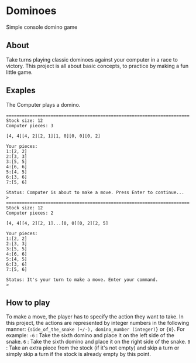 # Dominoes
Simple console domino game
## About
Take turns playing classic dominoes against your computer in a race to victory.
This project is all about basic concepts, to practice by making a fun little game.
## Exaples
The Computer plays a domino.
```
======================================================================
Stock size: 12
Computer pieces: 3

[4, 4][4, 2][2, 1][1, 0][0, 0][0, 2]

Your pieces:
1:[2, 2]
2:[3, 3]
3:[5, 5]
4:[6, 6]
5:[4, 5]
6:[3, 6]
7:[5, 6]

Status: Computer is about to make a move. Press Enter to continue...
>
======================================================================
Stock size: 12
Computer pieces: 2

[4, 4][4, 2][2, 1]...[0, 0][0, 2][2, 5]

Your pieces:
1:[2, 2]
2:[3, 3]
3:[5, 5]
4:[6, 6]
5:[4, 5]
6:[3, 6]
7:[5, 6]

Status: It's your turn to make a move. Enter your command.
>
```
## How to play
To make a move, the player has to specify the action they want to take. In this project, the actions are represented by integer numbers in the following manner: `{side_of_the_snake (+/-), domino_number (integer)}` or `{0}`. 
For example:
`-6` : Take the sixth domino and place it on the left side of the snake.
`6` : Take the sixth domino and place it on the right side of the snake.
`0` : Take an extra piece from the stock (if it's not empty) and skip a turn or simply skip a turn if the stock is already empty by this point.


